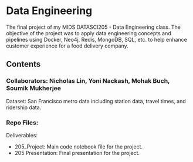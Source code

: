 # Data Engineering
The final project of my MIDS DATASCI205 - Data Engineering class. The objective of the project was to apply data engineering concepts and pipelines using Docker, Neo4j, Redis, MongoDB, SQL, etc. to help enhance customer experience for a food delivery company. 

## Contents
### Collaborators: Nicholas Lin, Yoni Nackash, Mohak Buch, Soumik Mukherjee

Dataset: San Francisco metro data including station data, travel times, and ridership data.

### Repo Files:
Deliverables:
* 205_Project: Main code notebook file for the project.
* 205 Presentation: Final presentation for the project.
